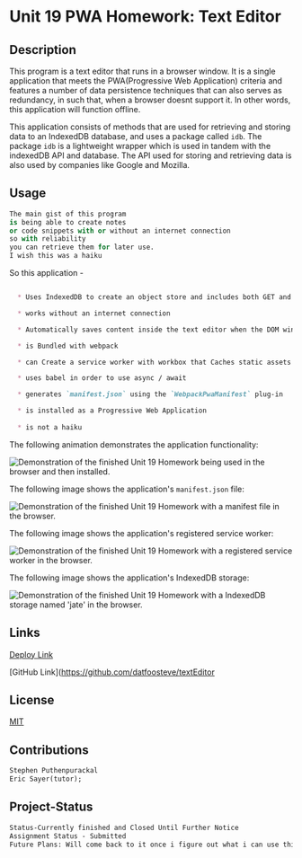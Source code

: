 #  Unit 19 PWA Homework: Text Editor

## Description

This program is a text editor that runs in a browser window. It is a single application that meets the PWA(Progressive Web Application) criteria and features a number of data persistence techniques that can also serves as redundancy, in such that, when a browser doesnt support it. In other words, this application will function offline.

This application consists of methods that are used for retrieving and storing data to an IndexedDB database, and uses a package called `idb`. The package `idb` is a lightweight wrapper which is used in tandem with the indexedDB API and database. The API used for storing and retrieving data is also used by companies like Google and Mozilla.



## Usage

```python
The main gist of this program
is being able to create notes 
or code snippets with or without an internet connection
so with reliability
you can retrieve them for later use.
I wish this was a haiku
```

So this application - 

```md

  * Uses IndexedDB to create an object store and includes both GET and PUT methods

  * works without an internet connection

  * Automatically saves content inside the text editor when the DOM window is unfocused

  * is Bundled with webpack

  * can Create a service worker with workbox that Caches static assets

  * uses babel in order to use async / await

  * generates `manifest.json` using the `WebpackPwaManifest` plug-in

  * is installed as a Progressive Web Application
  
  * is not a haiku

```

The following animation demonstrates the application functionality:

![Demonstration of the finished Unit 19 Homework being used in the browser and then installed.](./Assets/00-demo.gif)

The following image shows the application's `manifest.json` file:

![Demonstration of the finished Unit 19 Homework with a manifest file in the browser.](./Assets/01-manifest.png)

The following image shows the application's registered service worker:

![Demonstration of the finished Unit 19 Homework with a registered service worker in the browser.](./Assets/02-service-worker.png)

The following image shows the application's IndexedDB storage:

![Demonstration of the finished Unit 19 Homework with a IndexedDB storage named 'jate' in the browser.](./Assets/03-idb-storage.png)


## Links

[Deploy Link](https://text-jeditor.herokuapp.com/)

[GitHub Link](https://github.com/datfoosteve/textEditor

## License

[MIT](https://choosealicense.com/licenses/mit/)

## Contributions
```md
Stephen Puthenpurackal
Eric Sayer(tutor);
```
## Project-Status
```md
Status-Currently finished and Closed Until Further Notice
Assignment Status - Submitted
Future Plans: Will come back to it once i figure out what i can use this for.
```
